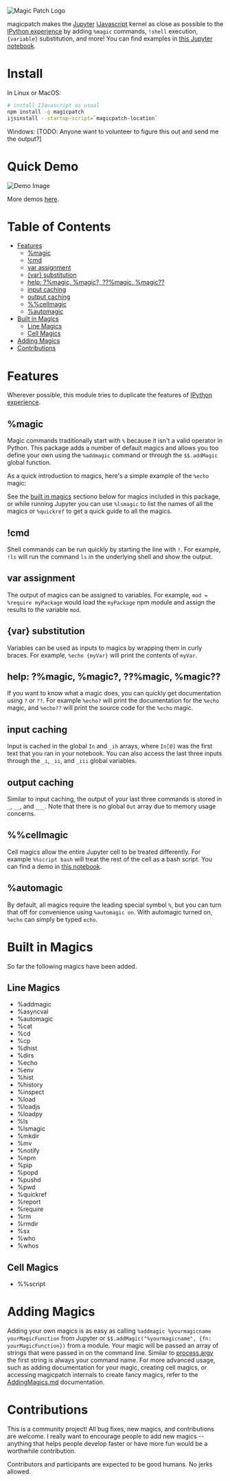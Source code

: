![Magic Patch Logo](./logo/magicpatch_logo@0.25x.png)

magicpatch makes the [Jupyter](https://jupyter.org/) [IJavascript](http://n-riesco.github.io/ijavascript) kernel as close as possible to the [IPython experience](https://ipython.readthedocs.io/en/stable/interactive/reference.html#interactive-use) by adding `%magic` commands, `!shell` execution, `{variable}` substitution, and more! You can find examples in [this Jupyter notebook](https://github.com/apowers313/magicpatch/blob/master/examples/magicdemo.ipynb).

# Install
In Linux or MacOS:
``` sh
# install IJavascript as usual
npm install -g magicpatch
ijsinstall --startup-script=`magicpatch-location`
```

Windows:
[TODO: Anyone want to volunteer to figure this out and send me the output?]

# Quick Demo
![Demo Image](./examples/quickDemo.png)

More demos [here](https://github.com/apowers313/magicpatch/blob/master/examples/magicdemo.ipynb).

# Table of Contents
<!-- START doctoc generated TOC please keep comment here to allow auto update -->
<!-- DON'T EDIT THIS SECTION, INSTEAD RE-RUN doctoc TO UPDATE -->

- [Features](#features)
  - [%magic](#%25magic)
  - [!cmd](#cmd)
  - [var assignment](#var-assignment)
  - [{var} substitution](#var-substitution)
  - [help: ?%magic, %magic?, ??%magic, %magic??](#help-%25magic-%25magic-%25magic-%25magic)
  - [input caching](#input-caching)
  - [output caching](#output-caching)
  - [%%cellmagic](#%25llmagic)
  - [%automagic](#%25automagic)
- [Built in Magics](#built-in-magics)
  - [Line Magics](#line-magics)
  - [Cell Magics](#cell-magics)
- [Adding Magics](#adding-magics)
- [Contributions](#contributions)

<!-- END doctoc generated TOC please keep comment here to allow auto update -->

# Features
Wherever possible, this module tries to duplicate the features of [IPython experience](https://ipython.readthedocs.io/en/stable/interactive/reference.html#interactive-use).

## %magic
Magic commands traditionally start with `%` because it isn't a valid operator in Python. This package adds a number of default magics and allows you too define your own using the `%addmagic` command or through the `$$.addMagic` global function.

As a quick introduction to magics, here's a simple example of the `%echo` magic:

See the [built in magics](#built-in-magics) sectiono below for magics included in this package, or while running Jupyter you can use `%lsmagic` to list the names of all the magics or `%quickref` to get a quick  guide to all the magics.

## !cmd
Shell commands can be run quickly by starting the line with `!`. For example, `!ls` will run the command `ls` in the underlying shell and show the output.

## var assignment
The output of magics can be assigned to variables. For example, `mod = %require myPackage` would load the `myPackage` npm module and assign the results to the variable `mod`.

## {var} substitution
Variables can be used as inputs to magics by wrapping them in curly braces. For example, `%echo {myVar}` will print the contents of `myVar`.

## help: ?%magic, %magic?, ??%magic, %magic??
If you want to know what a magic does, you can quickly get documentation using `?` or `??`. For example `%echo?` will print the documentation for the `%echo` magic, and `%echo??` will print the source code for the `%echo` magic.

## input caching
Input is cached in the global `In` and `_ih` arrays, where `In[0]` was the first text that you ran in your notebook. You can also access the last three inputs through the `_i`, `_ii`, and `_iii` global variables.

## output caching
Similar to input caching, the output of your last three commands is stored in `_`, `__`, and `___`. Note that there is no global `Out` array due to memory usage concerns.

## %%cellmagic
Cell magics allow the entire Jupyter cell to be treated differently. For example `%%script bash` will treat the rest of the cell as a bash script. You can find a demo in [this notebook](https://github.com/apowers313/magicpatch/blob/master/examples/magicdemo.ipynb).

## %automagic
By default, all magics require the leading special symbol `%`, but you can turn that off for convenience using `%automagic on`. With automagic turned on, `%echo` can simply be typed `echo`.

# Built in Magics
So far the following magics have been added.

## Line Magics
* %addmagic
* %asyncval
* %automagic
* %cat
* %cd
* %cp
* %dhist
* %dirs
* %echo
* %env
* %hist
* %history
* %inspect
* %load
* %loadjs
* %loadpy
* %ls
* %lsmagic
* %mkdir
* %mv
* %notify
* %npm
* %pip
* %popd
* %pushd
* %pwd
* %quickref
* %report
* %require
* %rm
* %rmdir
* %sx
* %who
* %whos

## Cell Magics
* %%script

# Adding Magics
Adding your own magics is as easy as calling `%addmagic %yourmagicname yourMagicFunction` from Jupyter or `$$.addMagic("%yourmagicname", {fn: yourMagicFunction})` from a module. Your magic will be passed an array of strings that were passed in on the command line. Similar to [process.argv](https://nodejs.org/docs/latest/api/process.html#process_process_argv) the first string is always your command name. For more advanced usage, such as adding documentation for your magic, creating cell magics, or accessing magicpatch internals to create fancy magics, refer to the [AddingMagics.md](./AddingMagics.md) documentation.

# Contributions
This is a community project! All bug fixes, new magics, and contributions are welcome. I really want to encourage people to add new magics -- anything that helps people develop faster or have more fun would be a worthwhile contribution.

Contributors and participants are expected to be good humans. No jerks allowed.
